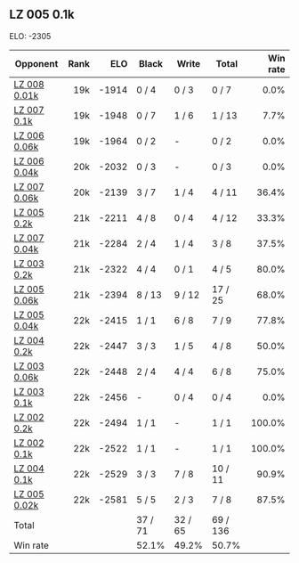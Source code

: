 ## LZ 005 0.1k ##

ELO: -2305

Opponent | Rank | ELO | Black | Write | Total | Win rate
---------|-----:|----:|-------|-------|-------|-------:
[LZ 008 0.01k](LZ%20008%200.01k.md) | 19k | -1914 | 0 / 4 | 0 / 3 | 0 / 7 | 0.0%
[LZ 007 0.1k](LZ%20007%200.1k.md) | 19k | -1948 | 0 / 7 | 1 / 6 | 1 / 13 | 7.7%
[LZ 006 0.06k](LZ%20006%200.06k.md) | 19k | -1964 | 0 / 2 | - | 0 / 2 | 0.0%
[LZ 006 0.04k](LZ%20006%200.04k.md) | 20k | -2032 | 0 / 3 | - | 0 / 3 | 0.0%
[LZ 007 0.06k](LZ%20007%200.06k.md) | 20k | -2139 | 3 / 7 | 1 / 4 | 4 / 11 | 36.4%
[LZ 005 0.2k](LZ%20005%200.2k.md) | 21k | -2211 | 4 / 8 | 0 / 4 | 4 / 12 | 33.3%
[LZ 007 0.04k](LZ%20007%200.04k.md) | 21k | -2284 | 2 / 4 | 1 / 4 | 3 / 8 | 37.5%
[LZ 003 0.2k](LZ%20003%200.2k.md) | 21k | -2322 | 4 / 4 | 0 / 1 | 4 / 5 | 80.0%
[LZ 005 0.06k](LZ%20005%200.06k.md) | 21k | -2394 | 8 / 13 | 9 / 12 | 17 / 25 | 68.0%
[LZ 005 0.04k](LZ%20005%200.04k.md) | 22k | -2415 | 1 / 1 | 6 / 8 | 7 / 9 | 77.8%
[LZ 004 0.2k](LZ%20004%200.2k.md) | 22k | -2447 | 3 / 3 | 1 / 5 | 4 / 8 | 50.0%
[LZ 003 0.06k](LZ%20003%200.06k.md) | 22k | -2448 | 2 / 4 | 4 / 4 | 6 / 8 | 75.0%
[LZ 003 0.1k](LZ%20003%200.1k.md) | 22k | -2456 | - | 0 / 4 | 0 / 4 | 0.0%
[LZ 002 0.2k](LZ%20002%200.2k.md) | 22k | -2494 | 1 / 1 | - | 1 / 1 | 100.0%
[LZ 002 0.1k](LZ%20002%200.1k.md) | 22k | -2522 | 1 / 1 | - | 1 / 1 | 100.0%
[LZ 004 0.1k](LZ%20004%200.1k.md) | 22k | -2529 | 3 / 3 | 7 / 8 | 10 / 11 | 90.9%
[LZ 005 0.02k](LZ%20005%200.02k.md) | 22k | -2581 | 5 / 5 | 2 / 3 | 7 / 8 | 87.5%
Total | | | 37 / 71 | 32 / 65 | 69 / 136 | 
Win rate| | | 52.1% | 49.2% | 50.7% | 

